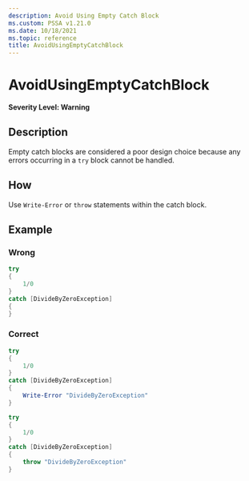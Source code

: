 ```yaml
---
description: Avoid Using Empty Catch Block
ms.custom: PSSA v1.21.0
ms.date: 10/18/2021
ms.topic: reference
title: AvoidUsingEmptyCatchBlock
---
```

# AvoidUsingEmptyCatchBlock

**Severity Level: Warning**

## Description

Empty catch blocks are considered a poor design choice because any errors occurring in a
`try` block cannot be handled.

## How

Use `Write-Error` or `throw` statements within the catch block.

## Example

### Wrong

```powershell
try
{
    1/0
}
catch [DivideByZeroException]
{
}
```

### Correct

```powershell
try
{
    1/0
}
catch [DivideByZeroException]
{
    Write-Error "DivideByZeroException"
}

try
{
    1/0
}
catch [DivideByZeroException]
{
    throw "DivideByZeroException"
}
```
